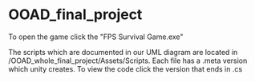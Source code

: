 # OOAD_final_project

To open the game click the "FPS Survival Game.exe"

The scripts which are documented in our UML diagram are located in /OOAD_whole_final_project/Assets/Scripts. Each file has a .meta version which unity creates. To view the code click the version that ends in .cs

